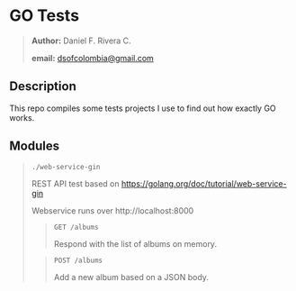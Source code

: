 # GO Tests

> **Author:** Daniel F. Rivera C.
> 
> **email:** dsofcolombia@gmail.com

## Description

This repo compiles some tests projects I use to find out how exactly GO works.

## Modules

> `./web-service-gin`
> 
> REST API test based on https://golang.org/doc/tutorial/web-service-gin
> 
> Webservice runs over http://localhost:8000
> 
> > `GET /albums`
> >
> > Respond with the list of albums on memory.
> 
> > `POST /albums`
> >
> > Add a new album based on a JSON body.